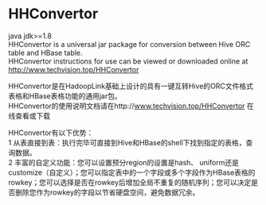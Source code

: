 # HHConvertor  
java jdk>=1.8  
HHConvertor is a universal jar package for conversion between Hive ORC table and  HBase table.  
HHConvertor instructions for use can be viewed or downloaded online at http://www.techvision.top/HHConvertor  
  
HHConvertor是在HadoopLink基础上设计的具有一键互转Hive的ORC文件格式表格和HBase表格功能的通用jar包。  
HHConvertor的使用说明文档请在http://www.techvision.top/HHConvertor 在线查看或下载  
  
HHConvertor有以下优势：  
1  从表直接到表：执行完毕可直接到Hive和HBase的shell下找到指定的表格，查询数据。  
2  丰富的自定义功能：您可以设置预分region的设置是hash、
uniform还是customize（自定义）；您可以指定表中的一个字段或多个字段作为HBase表格的rowkey；您可以选择是否在rowkey后增加全局不重复的随机序列；您可以决定是否删除您作为rowkey的字段以节省硬盘空间，避免数据冗余。
